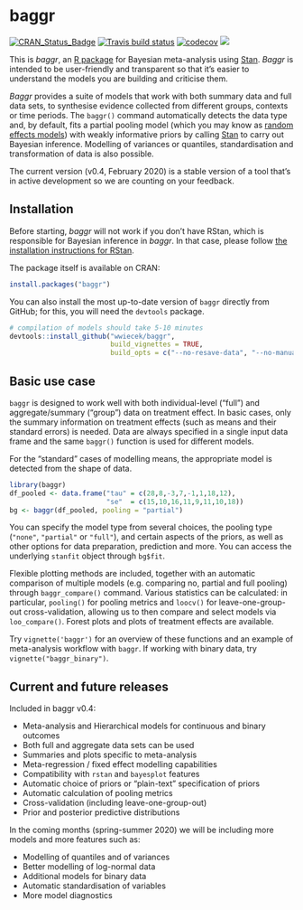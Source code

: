 
<!-- README.md is generated from README.Rmd. Please edit that file -->

# baggr

<!-- badges: start -->

[![CRAN\_Status\_Badge](http://www.r-pkg.org/badges/version-last-release/baggr?color=green)](http://cran.r-project.org/package=baggr)
[![Travis build
status](https://travis-ci.org/wwiecek/baggr.svg?branch=cran)](https://travis-ci.org/wwiecek/baggr)
[![codecov](https://codecov.io/gh/wwiecek/baggr/branch/master/graph/badge.svg)](https://codecov.io/gh/wwiecek/baggr)
[![](https://cranlogs.r-pkg.org/badges/baggr)](https://cran.rstudio.com/web/packages/baggr/index.html)
<!-- badges: end -->

This is *baggr*, an [R package](https://www.r-project.org/) for Bayesian
meta-analysis using [Stan](https://mc-stan.org/). *Baggr* is intended to
be user-friendly and transparent so that it’s easier to understand the
models you are building and criticise them.

*Baggr* provides a suite of models that work with both summary data and
full data sets, to synthesise evidence collected from different groups,
contexts or time periods. The `baggr()` command automatically detects
the data type and, by default, fits a partial pooling model (which you
may know as [random effects
models](https://stats.stackexchange.com/questions/4700/what-is-the-difference-between-fixed-effect-random-effect-and-mixed-effect-mode))
with weakly informative priors by calling [Stan](https://mc-stan.org/)
to carry out Bayesian inference. Modelling of variances or quantiles,
standardisation and transformation of data is also possible.

The current version (v0.4, February 2020) is a stable version of a tool
that’s in active development so we are counting on your feedback.

## Installation

Before starting, *baggr* will not work if you don’t have RStan, which is
responsible for Bayesian inference in *baggr*. In that case, please
follow [the installation instructions for
RStan](https://github.com/stan-dev/rstan/wiki/RStan-Getting-Started).

The package itself is available on CRAN:

``` r
install.packages("baggr")
```

You can also install the most up-to-date version of `baggr` directly
from GitHub; for this, you will need the `devtools` package.

``` r
# compilation of models should take 5-10 minutes
devtools::install_github("wwiecek/baggr", 
                         build_vignettes = TRUE,
                         build_opts = c("--no-resave-data", "--no-manual"))
```

## Basic use case

`baggr` is designed to work well with both individual-level (“full”) and
aggregate/summary (“group”) data on treatment effect. In basic cases,
only the summary information on treatment effects (such as means and
their standard errors) is needed. Data are always specified in a single
input data frame and the same `baggr()` function is used for different
models.

For the “standard” cases of modelling means, the appropriate model is
detected from the shape of data.

``` r
library(baggr)
df_pooled <- data.frame("tau" = c(28,8,-3,7,-1,1,18,12),
                        "se"  = c(15,10,16,11,9,11,10,18))
bg <- baggr(df_pooled, pooling = "partial")
```

You can specify the model type from several choices, the pooling type
(`"none"`, `"partial"` or `"full"`), and certain aspects of the priors,
as well as other options for data preparation, prediction and more. You
can access the underlying `stanfit` object through `bg$fit`.

Flexible plotting methods are included, together with an automatic
comparison of multiple models (e.g. comparing no, partial and full
pooling) through `baggr_compare()` command. Various statistics can be
calculated: in particular, `pooling()` for pooling metrics and `loocv()`
for leave-one-group-out cross-validation, allowing us to then compare
and select models via `loo_compare()`. Forest plots and plots of
treatment effects are available.

Try `vignette('baggr')` for an overview of these functions and an
example of meta-analysis workflow with `baggr`. If working with binary
data, try `vignette("baggr_binary")`.

## Current and future releases

Included in baggr v0.4:

  - Meta-analysis and Hierarchical models for continuous and binary
    outcomes
  - Both full and aggregate data sets can be used
  - Summaries and plots specific to meta-analysis
  - Meta-regression / fixed effect modelling capabilities
  - Compatibility with `rstan` and `bayesplot` features
  - Automatic choice of priors or “plain-text” specification of priors
  - Automatic calculation of pooling metrics
  - Cross-validation (including leave-one-group-out)
  - Prior and posterior predictive distributions

In the coming months (spring-summer 2020) we will be including more
models and more features such as:

  - Modelling of quantiles and of variances
  - Better modelling of log-normal data
  - Additional models for binary data
  - Automatic standardisation of variables
  - More model diagnostics
